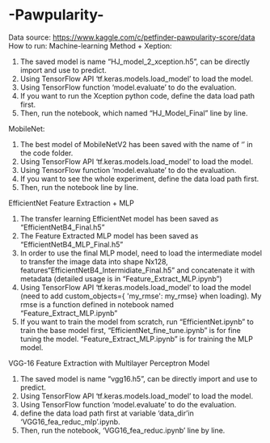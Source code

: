 # -Pawpularity-
Data source:
https://www.kaggle.com/c/petfinder-pawpularity-score/data
How to run:
Machine-learning Method + Xeption:
  1. The saved model is name “HJ_model_2_xception.h5”, can be directly import and use to predict.
  2. Using TensorFlow API ‘tf.keras.models.load_model’ to load the model.
  3. Using TensorFlow function ‘model.evaluate’ to do the evaluation.
  4. If you want to run the Xception python code, define the data load path first.
  5. Then, run the notebook, which named “HJ_Model_Final” line by line.
  
MobileNet:
  1. The best model of MobileNetV2 has been saved with the name of ‘’ in the code folder.
  2. Using TensorFlow API ‘tf.keras.models.load_model’ to load the model.
  3. Using TensorFlow function ‘model.evaluate’ to do the evaluation.
  4. If you want to see the whole experiment, define the data load path first.
  5. Then, run the notebook line by line.
 
EfficientNet Feature Extraction + MLP
  1. The transfer learning EfficientNet model has been saved as “EfficientNetB4_Final.h5”
  2. The Feature Extracted MLP model has been saved as “EfficientNetB4_MLP_Final.h5”
  3. In order to use the final MLP model, need to load the intermediate model to transfer the image data into shape Nx128, features“EfficientNetB4_Intermidiate_Final.h5” and concatenate it with metadata (detailed usage is in “Feature_Extract_MLP.ipynb”)
  4. Using TensorFlow API ‘tf.keras.models.load_model’ to load the model (need to add custom_objects={ 'my_rmse': my_rmse} when loading). My rmse is a function defined in notebook named “Feature_Extract_MLP.ipynb”
  5. If you want to train the model from scratch, run “EfficientNet.ipynb” to train the base model first, “EfficientNet_fine_tune.ipynb” is for fine tuning the model. “Feature_Extract_MLP.ipynb” is for training the MLP model.
  
VGG-16 Feature Extraction with Multilayer Perceptron Model
  1. The saved model is name “vgg16.h5”, can be directly import and use to predict.
  2. Using TensorFlow API ‘tf.keras.models.load_model’ to load the model.
  3. Using TensorFlow function ‘model.evaluate’ to do the evaluation.
  4. define the data load path first at variable ‘data_dir’in ‘VGG16_fea_reduc_mlp’.ipynb.
  5. Then, run the notebook, ‘VGG16_fea_reduc.ipynb’ line by line.
